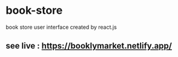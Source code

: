 # book-store
book store user interface created by react.js

## see live : https://booklymarket.netlify.app/
